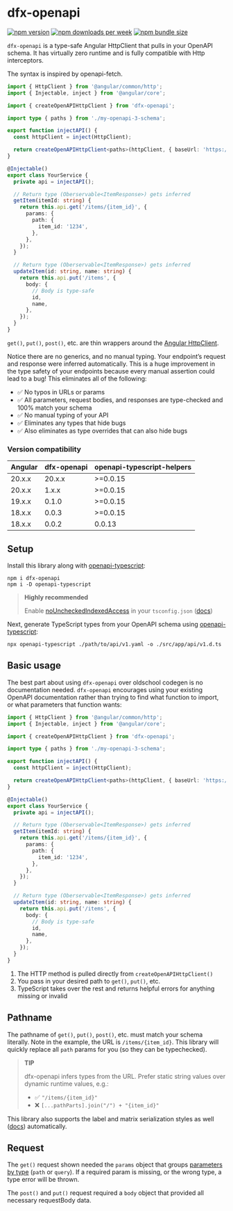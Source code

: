 # dfx-openapi

[![npm version](https://img.shields.io/npm/v/dfx-openapi?label=version&color=%237469B6&cacheSeconds=86400)](https://npmjs.org/package/dfx-openapi)
[![npm downloads per week](https://img.shields.io/npm/dw/dfx-openapi?logo=npm&color=%237469B6)](https://npmjs.org/package/dfx-openapi)
[![npm bundle size](https://img.shields.io/bundlephobia/min/dfx-openapi?color=%237469B6&cacheSeconds=86400)](https://npmjs.org/package/dfx-openapi)

`dfx-openapi` is a type-safe Angular HttpClient that pulls in your OpenAPI schema.
It has virtually zero runtime and is fully compatible with Http interceptors.

The syntax is inspired by openapi-fetch.

```typescript
import { HttpClient } from '@angular/common/http';
import { Injectable, inject } from '@angular/core';

import { createOpenAPIHttpClient } from 'dfx-openapi';

import type { paths } from './my-openapi-3-schema';

export function injectAPI() {
  const httpClient = inject(HttpClient);

  return createOpenAPIHttpClient<paths>(httpClient, { baseUrl: 'https://myapi.dev/v1/' });
}

@Injectable()
export class YourService {
  private api = injectAPI();

  // Return type (Oberservable<ItemResponse>) gets inferred
  getItem(itemId: string) {
    return this.api.get('/items/{item_id}', {
      params: {
        path: {
          item_id: '1234',
        },
      },
    });
  }

  // Return type (Oberservable<ItemResponse>) gets inferred
  updateItem(id: string, name: string) {
    return this.api.put('/items', {
      body: {
        // Body is type-safe
        id,
        name,
      },
    });
  }
}
```

`get()`, `put()`, `post()`, etc. are thin wrappers around the [Angular HttpClient](https://angular.dev/guide/http/setup#).

Notice there are no generics, and no manual typing.
Your endpoint’s request and response were inferred automatically.
This is a huge improvement in the type safety of your endpoints because every manual assertion could lead to a bug!
This eliminates all of the following:

- ✅ No typos in URLs or params
- ✅ All parameters, request bodies, and responses are type-checked and 100% match your schema
- ✅ No manual typing of your API
- ✅ Eliminates any types that hide bugs
- ✅ Also eliminates as type overrides that can also hide bugs

### Version compatibility

| Angular | dfx-openapi | openapi-typescript-helpers |
| ------- | ----------- | -------------------------- |
| 20.x.x  | 20.x.x      | \>=0.0.15                  |
| 20.x.x  | 1.x.x       | \>=0.0.15                  |
| 19.x.x  | 0.1.0       | \>=0.0.15                  |
| 18.x.x  | 0.0.3       | \>=0.0.15                  |
| 18.x.x  | 0.0.2       | 0.0.13                     |

## Setup

Install this library along with [openapi-typescript](https://openapi-ts.dev/introduction):

```shell
npm i dfx-openapi
npm i -D openapi-typescript
```

> **Highly recommended**
>
> Enable [noUncheckedIndexedAccess](https://www.typescriptlang.org/tsconfig/#noUncheckedIndexedAccess) in your `tsconfig.json` ([docs](https://openapi-ts.dev/advanced#enable-nouncheckedindexedaccess-in-tsconfig))

Next, generate TypeScript types from your OpenAPI schema using [openapi-typescript](https://openapi-ts.dev/):

```shell
npx openapi-typescript ./path/to/api/v1.yaml -o ./src/app/api/v1.d.ts
```

## Basic usage

The best part about using `dfx-openapi` over oldschool codegen is no documentation needed.
`dfx-openapi` encourages using your existing OpenAPI documentation rather than trying to find what function to import, or what parameters that function wants:

```typescript
import { HttpClient } from '@angular/common/http';
import { Injectable, inject } from '@angular/core';

import { createOpenAPIHttpClient } from 'dfx-openapi';

import type { paths } from './my-openapi-3-schema';

export function injectAPI() {
  const httpClient = inject(HttpClient);

  return createOpenAPIHttpClient<paths>(httpClient, { baseUrl: 'https://myapi.dev/v1/' });
}

@Injectable()
export class YourService {
  private api = injectAPI();

  // Return type (Oberservable<ItemResponse>) gets inferred
  getItem(itemId: string) {
    return this.api.get('/items/{item_id}', {
      params: {
        path: {
          item_id: '1234',
        },
      },
    });
  }

  // Return type (Oberservable<ItemResponse>) gets inferred
  updateItem(id: string, name: string) {
    return this.api.put('/items', {
      body: {
        // Body is type-safe
        id,
        name,
      },
    });
  }
}
```

1. The HTTP method is pulled directly from `createOpenAPIHttpClient()`
2. You pass in your desired path to `get()`, `put()`, etc.
3. TypeScript takes over the rest and returns helpful errors for anything missing or invalid

## Pathname

The pathname of `get()`, `put()`, `post()`, etc. must match your schema literally.
Note in the example, the URL is `/items/{item_id}`.
This library will quickly replace all `path` params for you (so they can be typechecked).

> **TIP**
>
> dfx-openapi infers types from the URL.
> Prefer static string values over dynamic runtime values, e.g.:
>
> - ✅ `"/items/{item_id}"`
> - ❌ `[...pathParts].join("/") + "{item_id}"`

This library also supports the label and matrix serialization styles as well ([docs](https://swagger.io/docs/specification/v3_0/serialization/#path)) automatically.

## Request

The `get()` request shown needed the `params` object that groups [parameters by type](https://spec.openapis.org/oas/latest.html#parameter-object) (`path` or `query`).
If a required param is missing, or the wrong type, a type error will be thrown.

The `post()` and `put()` request required a `body` object that provided all necessary requestBody data.
